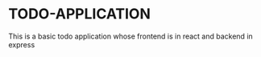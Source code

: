 # TODO-APPLICATION
This is a basic todo application whose frontend is in react and backend in express 
